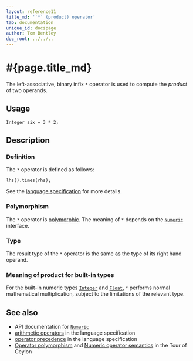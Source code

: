 ```yaml
---
layout: reference11
title_md: '`*` (product) operator'
tab: documentation
unique_id: docspage
author: Tom Bentley
doc_root: ../../..
---
```


# #{page.title_md}

The left-associative, binary infix `*` operator is used to compute the *product* of 
two operands.

## Usage 

<!-- try: -->
    Integer six = 3 * 2;

## Description

### Definition

The `*` operator is defined as follows:

<!-- check:none -->
<!-- try: -->
    lhs().times(rhs);

See the [language specification](#{site.urls.spec_current}#arithmetic) for more details.

### Polymorphism

The `*` operator is [polymorphic](#{page.doc_root}/reference/operator/operator-polymorphism). 
The meaning of `*` depends on the 
[`Numeric`](#{site.urls.apidoc_1_1}/Numeric.type.html) interface.

### Type

The result type of the `*` operator is the same as the type of its right hand operand.

### Meaning of product for built-in types

For the built-in numeric types [`Integer`](#{site.urls.apidoc_1_1}/Integer.type.html) and 
[`Float`](#{site.urls.apidoc_1_1}/Float.type.html),
`*` performs normal mathematical multiplication, subject to the limitations
of the relevant type.

## See also

* API documentation for [`Numeric`](#{site.urls.apidoc_1_1}/Numeric.type.html)
* [arithmetic operators](#{site.urls.spec_current}#arithmetic) in the 
  language specification
* [operator precedence](#{site.urls.spec_current}#operatorprecedence) in the 
  language specification
* [Operator polymorphism](#{page.doc_root}/tour/language-module/#operator_polymorphism) 
  and 
  [Numeric operator semantics](#{page.doc_root}/tour/language-module/#numeric_operator_semantics) 
  in the Tour of Ceylon
